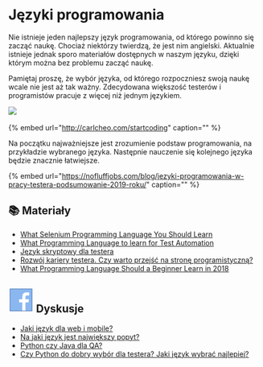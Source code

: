 # Języki programowania

Nie istnieje jeden najlepszy język programowania, od którego powinno się zacząć naukę. Chociaż niektórzy twierdzą, że jest nim angielski. Aktualnie istnieje jednak sporo materiałów dostępnych w naszym języku, dzięki którym można bez problemu zacząć naukę.

Pamiętaj proszę, że wybór języka, od którego rozpoczniesz swoją naukę wcale nie jest aż tak ważny. Zdecydowana większość testerów i programistów pracuje z więcej niż jednym językiem.

![](../.gitbook/assets/which-programming-language-should-i-learn-first-infographic.png)

{% embed url="http://carlcheo.com/startcoding" caption="" %}

Na początku najważniejsze jest zrozumienie podstaw programowania, na przykładzie wybranego języka. Następnie nauczenie się kolejnego języka będzie znacznie łatwiejsze.

{% embed url="https://nofluffjobs.com/blog/jezyki-programowania-w-pracy-testera-podsumowanie-2019-roku/" caption="" %}

## 📚 Materiały

* [What Selenium Programming Language You Should Learn](https://www.joecolantonio.com/2015/05/31/selenium-what-programming-language-you-should-learn-to-get-into-test-automation/) 
* [What Programming Language to learn for Test Automation](https://www.froglogic.com/blog/what-programming-language-to-learn-for-test-automation/) 
* [Język skryptowy dla testera](http://testerzy.pl/baza-wiedzy/testerzy-testerom-19-jezyk-skryptowy-dla-testera) 
* [Rozwój kariery testera. Czy warto przejść na stronę programistyczną?](http://testerzy.pl/baza-wiedzy/rozwoj-kariery-testera-programowanie) 
* [What Programming Language Should a Beginner Learn in 2018](https://www.codementor.io/codementorteam/beginner-programming-language-job-salary-community-7s26wmbm6)

## ![](../.gitbook/assets/icons8-facebook-50%20%2810%29%20%288%29.png) Dyskusje

* [Jaki język dla web i mobile?](https://www.facebook.com/groups/TestowanieOprogramowania/permalink/1139129899442920/)
* [Na jaki język jest największy popyt?](https://www.facebook.com/groups/TestowanieOprogramowania/permalink/1411316595557581/)
* [Python czy Java dla QA?](https://www.facebook.com/groups/TestowanieOprogramowania/permalink/1704663669556204/)
* [Czy Python do dobry wybór dla testera? Jaki język wybrać najlepiej?](https://www.facebook.com/groups/TestowanieOprogramowania/permalink/2301291336560098/)

